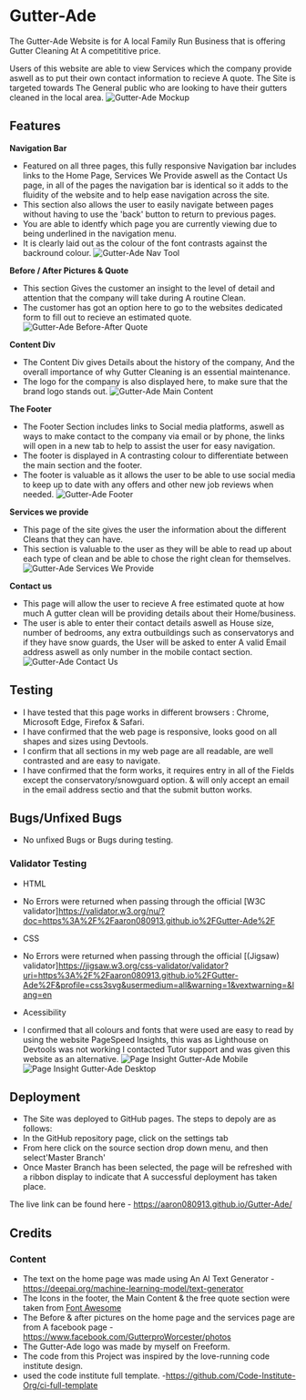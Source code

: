 # Gutter-Ade

The Gutter-Ade Website is for A local Family Run Business that is offering Gutter Cleaning At A competititive price.

Users of this website are able to view Services which the company provide aswell as to put their own contact information to recieve A quote. The Site is targeted towards The General public who are looking to have their gutters cleaned in the local area. ![Gutter-Ade Mockup](https://github.com/Aaron080913/Gutter-Ade/assets/139970816/3fc01d1c-c0b3-421f-8576-9a6f8fbe26b8)



## Features

__Navigation Bar__

- Featured on all three pages, this fully responsive Navigation bar includes links to the Home Page, Services We Provide aswell as the Contact Us page, in all of the pages the navigation bar is identical so it adds to the fluidity of the website and to help ease navigation across the site.
- This section also allows the user to easily navigate between pages without having to use the 'back' button to return to previous pages.
- You are able to identfy which page you are currently viewing due to being underlined in the navigation menu.
- It is clearly laid out as the colour of the font contrasts against the backround colour.
![Gutter-Ade Nav Tool](https://github.com/Aaron080913/Gutter-Ade/assets/139970816/2044ff4b-4441-47ee-9f61-3c55cd40df46)



__Before / After Pictures & Quote__

- This section Gives the customer an insight to the level of detail and attention that the company will take during A routine Clean.
- The customer has got an option here to go to the websites dedicated form to fill out to recieve an estimated quote.
![Gutter-Ade Before-After   Quote](https://github.com/Aaron080913/Gutter-Ade/assets/139970816/ef4f44fb-d2e3-4543-96ec-ca2e54d2b51f)

__Content Div__

- The Content Div gives Details about the history of the company, And the overall importance of why Gutter Cleaning is an essential maintenance.
- The logo for the company is also displayed here, to make sure that the brand logo stands out.
![Gutter-Ade Main Content](https://github.com/Aaron080913/Gutter-Ade/assets/139970816/155f81c3-7485-49d6-8ce2-a53a3da71d40)

__The Footer__

- The Footer Section includes links to Social media platforms, aswell as ways to make contact to the company via email or by phone, the links will open in a new tab to help to assist the user for easy navigation.
- The footer is displayed in A contrasting colour to differentiate between the main section and the footer.
- The footer is valuable as it allows the user to be able to use social media to keep up to date with any offers and other new job reviews when needed.
![Gutter-Ade Footer](https://github.com/Aaron080913/Gutter-Ade/assets/139970816/49d8bec8-5877-4863-bed4-01b456dde130)

__Services we provide__

- This page of the site gives the user the information about the different Cleans that they can have.
- This section is valuable to the user as they will be able to read up about each type of clean and be able to chose the right clean for themselves.
![Gutter-Ade Services We Provide](https://github.com/Aaron080913/Gutter-Ade/assets/139970816/3d9064b4-4ad1-497d-bb16-a5c89df05ea7)

__Contact us__

- This page will allow the user to recieve A free estimated quote at how much A gutter clean will be providing details about their Home/business.
- The user is able to enter their contact details aswell as House size, number of bedrooms, any extra outbuildings such as conservatorys and if they have snow guards, the User will be asked to enter A valid Email address aswell as only number in the mobile contact section.
![Gutter-Ade Contact Us](https://github.com/Aaron080913/Gutter-Ade/assets/139970816/8da51edd-5d31-4f60-a5a0-cbaab63533ff)


## Testing

- I have tested that this page works in different browsers : Chrome, Microsoft Edge, Firefox & Safari.
- I have confirmed that the web page is responsive, looks good on all shapes and sizes using Devtools.
- I confirm that all sections in my web page are all readable, are well contrasted and are easy to navigate.
- I have confirmed that the form works, it requires entry in all of the Fields except the conservatory/snowguard option. & will only accept an email in the email address sectio and that the submit button works.

## Bugs/Unfixed Bugs

- No unfixed Bugs or Bugs during testing.

### Validator Testing

- HTML
- No Errors were returned when passing through the official [W3C validator]<https://validator.w3.org/nu/?doc=https%3A%2F%2Faaron080913.github.io%2FGutter-Ade%2F>

- CSS
- No Errors were returned when passing through the official [(Jigsaw) validator]<https://jigsaw.w3.org/css-validator/validator?uri=https%3A%2F%2Faaron080913.github.io%2FGutter-Ade%2F&profile=css3svg&usermedium=all&warning=1&vextwarning=&lang=en>

- Acessibility
- I confirmed that all colours and fonts that were used are easy to read by using the website PageSpeed Insights, this was as Lighthouse on Devtools was not working I contacted Tutor support and was given this website as an alternative.
![Page Insight Gutter-Ade Mobile](https://github.com/Aaron080913/Gutter-Ade/assets/139970816/b12c6a1f-4cd2-4784-91ce-451c29e76f64)
![Page Insight Gutter-Ade Desktop](https://github.com/Aaron080913/Gutter-Ade/assets/139970816/30797f1d-8099-4aa0-915a-110d8663e5cc)


## Deployment

- The Site was deployed to GitHub pages. The steps to depoly are as follows:
- In the GitHub repository page, click on the settings tab
- From here click on the source section drop down menu, and then select'Master Branch'
- Once Master Branch has been selected, the page will be refreshed with a ribbon display to indicate that A successful deployment has taken place.

The live link can be found here - https://aaron080913.github.io/Gutter-Ade/

## Credits

### Content

- The text on the home page was made using An AI Text Generator - <https://deepai.org/machine-learning-model/text-generator>
- The Icons in the footer, the Main Content & the free quote section were taken from [Font Awesome](https://fontawesome.com/)
- The Before & after pictures on the home page and the services page are from A facebook page - <https://www.facebook.com/GutterproWorcester/photos>
- The Gutter-Ade logo was made by myself on Freeform.
- The code from this Project was inspired by the love-running code institute design.
- used the code institute full template. -<https://github.com/Code-Institute-Org/ci-full-template>
  
 
